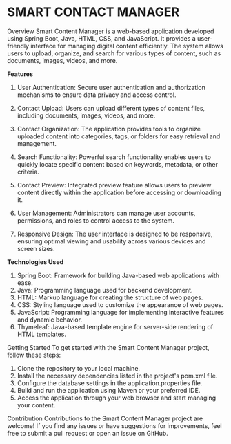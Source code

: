 # SMART CONTACT MANAGER

Overview
Smart Content Manager is a web-based application developed using Spring Boot, Java, HTML, CSS, and JavaScript. It provides a user-friendly interface for managing digital content efficiently. The system allows users to upload, organize, and search for various types of content, such as documents, images, videos, and more.

**Features**
1) User Authentication: Secure user authentication and authorization mechanisms to ensure data privacy and access control.

2) Contact Upload: Users can upload different types of content files, including documents, images, videos, and more.

3) Contact Organization: The application provides tools to organize uploaded content into categories, tags, or folders for easy retrieval and management.

4) Search Functionality: Powerful search functionality enables users to quickly locate specific content based on keywords, metadata, or other criteria.

5) Contact Preview: Integrated preview feature allows users to preview content directly within the application before accessing or downloading it.

6) User Management: Administrators can manage user accounts, permissions, and roles to control access to the system.

7) Responsive Design: The user interface is designed to be responsive, ensuring optimal viewing and usability across various devices and screen sizes.

**Technologies Used**
1) Spring Boot: Framework for building Java-based web applications with ease.
2) Java: Programming language used for backend development.
3) HTML: Markup language for creating the structure of web pages.
4) CSS: Styling language used to customize the appearance of web pages.
5) JavaScript: Programming language for implementing interactive features and dynamic behavior.
6) Thymeleaf: Java-based template engine for server-side rendering of HTML templates.

Getting Started
To get started with the Smart Content Manager project, follow these steps:

1) Clone the repository to your local machine.
2) Install the necessary dependencies listed in the project's pom.xml file.
3) Configure the database settings in the application.properties file.
4) Build and run the application using Maven or your preferred IDE.
5) Access the application through your web browser and start managing your content.

Contribution
Contributions to the Smart Content Manager project are welcome! If you find any issues or have suggestions for improvements, feel free to submit a pull request or open an issue on GitHub.
